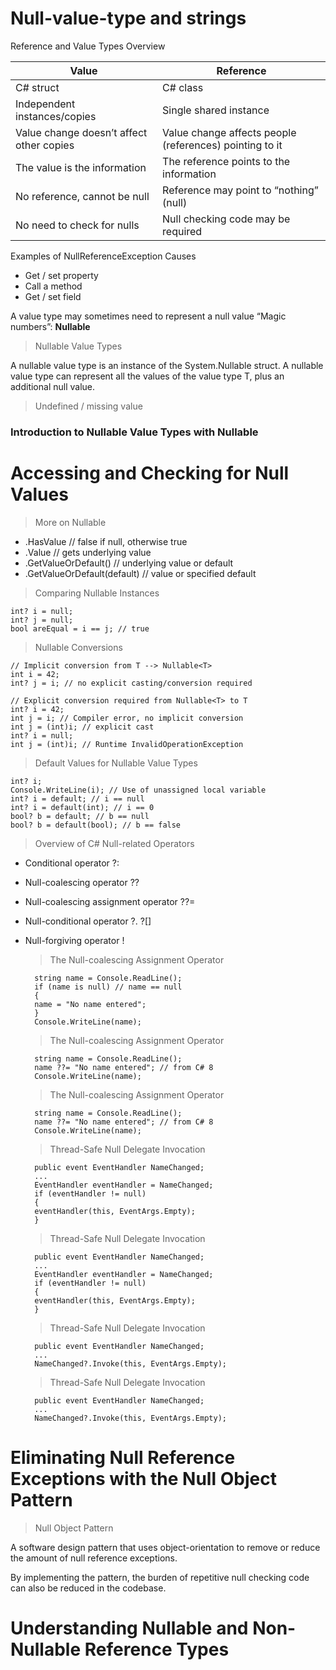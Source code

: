 # Null-value-type and strings

Reference and Value Types Overview

| Value  | Reference |
|---------------------|----------------|
|C# struct|C# class|
|Independent instances/copies|Single shared instance|
|Value change doesn’t affect other copies|Value change affects people (references) pointing to it|
|The value is the information|The reference points to the information|
|No reference, cannot be null|Reference may point to “nothing” (null)|
|No need to check for nulls|Null checking code may be required|

Examples of NullReferenceException Causes

- Get / set property 
- Call a method 
- Get / set field

A value type may sometimes need to represent a null value
“Magic numbers”: **Nullable<T>**

> Nullable Value Types

A nullable value type is an instance of the System.Nullable<T> struct. A nullable value type can 
represent all the values of the value type T, plus an additional null value.

> Undefined / missing value

### Introduction to Nullable Value Types with Nullable<T>

# Accessing and Checking for Null Values

> More on Nullable<T>

- .HasValue // false if null, otherwise true
- .Value // gets underlying value
- .GetValueOrDefault() // underlying value or default
- .GetValueOrDefault(default) // value or specified default

> Comparing Nullable<T> Instances

    int? i = null;
    int? j = null;
    bool areEqual = i == j; // true

> Nullable<T> Conversions

    // Implicit conversion from T --> Nullable<T>
    int i = 42;
    int? j = i; // no explicit casting/conversion required

    // Explicit conversion required from Nullable<T> to T
    int? i = 42;
    int j = i; // Compiler error, no implicit conversion
    int j = (int)i; // explicit cast
    int? i = null;
    int j = (int)i; // Runtime InvalidOperationException    

> Default Values for Nullable Value Types

    int? i;
    Console.WriteLine(i); // Use of unassigned local variable
    int? i = default; // i == null
    int? i = default(int); // i == 0
    bool? b = default; // b == null
    bool? b = default(bool); // b == false

> Overview of C# Null-related Operators

- Conditional operator ?:
- Null-coalescing operator ??
- Null-coalescing assignment operator ??=
- Null-conditional operator ?. ?[]
- Null-forgiving operator !

    > The Null-coalescing Assignment Operator

        string name = Console.ReadLine();
        if (name is null) // name == null
        {
        name = "No name entered";
        }
        Console.WriteLine(name);        

    > The Null-coalescing Assignment Operator

        string name = Console.ReadLine();
        name ??= "No name entered"; // from C# 8
        Console.WriteLine(name);

    > The Null-coalescing Assignment Operator

        string name = Console.ReadLine();
        name ??= "No name entered"; // from C# 8
        Console.WriteLine(name);

    > Thread-Safe Null Delegate Invocation

        public event EventHandler NameChanged;
        ...
        EventHandler eventHandler = NameChanged;
        if (eventHandler != null) 
        { 
        eventHandler(this, EventArgs.Empty); 
        }

    > Thread-Safe Null Delegate Invocation

        public event EventHandler NameChanged;
        ...
        EventHandler eventHandler = NameChanged;
        if (eventHandler != null) 
        { 
        eventHandler(this, EventArgs.Empty); 
        }

    > Thread-Safe Null Delegate Invocation

        public event EventHandler NameChanged;
        ...
        NameChanged?.Invoke(this, EventArgs.Empty);

    > Thread-Safe Null Delegate Invocation

        public event EventHandler NameChanged;
        ...
        NameChanged?.Invoke(this, EventArgs.Empty);

# Eliminating Null Reference Exceptions with the Null Object Pattern

> Null Object Pattern

A software design pattern that uses object-orientation to remove or reduce the amount of null reference exceptions. 

By implementing the pattern, the burden of repetitive null checking code can also be reduced in the codebase.

# Understanding Nullable and Non-Nullable Reference Types


